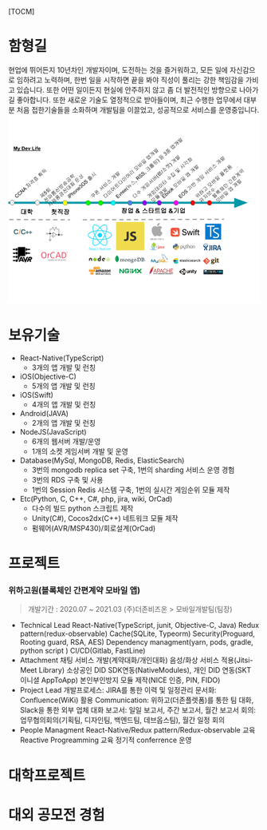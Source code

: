 [TOCM]

# 함형길

현업에 뛰어든지 10년차인 개발자이며, 도전하는 것을 즐거워하고, 모든 일에 자신감으로 임하려고 노력하며, 한번 일을 시작하면 끝을 봐야 직성이 풀리는 강한 책임감을 가비고 있습니다. 또한 어떤 일이든지 현실에 안주하지 않고 좀 더 발전적인 방향으로 나아가길 좋아합니다. 또한 새로운 기술도 열정적으로 받아들이며, 최근 수행한 업무에서 대부분 처음 접한기술들을 소화하며 개발팀을 이끌었고, 성공적으로 서비스를 운영중입니다.
![MyDevLife](./images/MyDevLife.png "MyDevLife")

# 보유기술

- React-Native(TypeScript)
  - 3개의 앱 개발 및 런칭
- iOS(Objective-C)
  - 5개의 앱 개발 및 런칭
- iOS(Swift)
  - 4개의 앱 개발 및 런칭
- Android(JAVA)
  - 2개의 앱 개발 및 런칭
- NodeJS(JavaScript)
  - 6개의 웹서버 개발/운영
  - 1개의 소켓 게임서버 개발 및 운영
- Database(MySql, MongoDB, Redis, ElasticSearch)
  - 3번의 mongodb replica set 구축, 1번의 sharding 서비스 운영 경험
  - 3번의 RDS 구축 및 사용
  - 1번의 Session Redis 시스템 구축, 1번의 실시간 게임순위 모듈 제작
- Etc(Python, C, C++, C#, php, jira, wiki, OrCad)
  - 다수의 빌드 python 스크립트 제작
  - Unity(C#), Cocos2dx(C++) 네트워크 모듈 제작
  - 펌웨어(AVR/MSP430)/회로설계(OrCad)

# 프로젝트

### 위하고원(블록체인 간편계약 모바일 앱)

> 개발기간 : 2020.07 ~ 2021.03
> (주)더존비즈온 > 모바일개발팀(팀장)

- Technical Lead
    React-Native(TypeScript, junit, Objective-C, Java)
    Redux pattern(redux-observable)
    Cache(SQLite, Typeorm)
    Security(Proguard, Rooting guard, RSA, AES)
    Dependency managment(yarn, pods, gradle, python script )
    CI/CD(Gitlab, FastLine)
- Attachment
    채팅 서비스 개발(계약대화/개인대화)
    음성/화상 서비스 적용(Jitsi-Meet Library)
    소상공인 DID SDK연동(NativeModules),
    개인 DID 연동(SKT 이니셜 AppToApp)
    본인부인방지 모듈 제작(NICE 인증, PIN, FIDO)
- Project Lead
    개발프로세스: JIRA를 통한 이력 및 일정관리
    문서화: Confluence(WiKi) 활용
    Communication: 위하고(더존플렛폼)를 통한 팀 대화, Slack을 통한 외부 업체 대화
    보고서: 일일 보고서, 주간 보고서, 월간 보고서
    회의: 업무협의회의(기획팀, 디자인팀, 백엔드팀, 데브옵스팀), 월간 일정 회의
- People Managment
    React-Native/Redux pattern/Redux-observable 교육
    Reactive Progreamming 교육
    정기적 conferrence 운영

# 대학프로젝트

# 대외 공모전 경험
